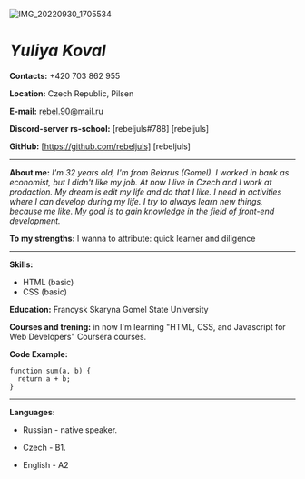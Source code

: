 ![IMG_20220930_1705534](https://user-images.githubusercontent.com/101504484/206858932-32841e19-4a94-40e5-8459-072b6915258a.jpg) 
# *Yuliya Koval*


**Contacts:** +420 703 862 955

**Location:** Czech Republic, Pilsen

**E-mail:** rebel.90@mail.ru

**Discord-server rs-school:** [rebeljuls#788] [rebeljuls]

**GitHub:** [https://github.com/rebeljuls] [rebeljuls] 

*************

**About me:** 
*I'm 32 years old,  I'm from Belarus (Gomel). I worked in bank as economist, but I didn't like my job. At now I live in Czech and I work at prodaction. My dream is edit my life and do that I like. I need in activities where I can develop during my life. 
I try to always learn new things, because me like. My goal is to gain knowledge in the field of front-end development.*


**To my strengths:** I wanna to attribute: quick learner and diligence

*************

**Skills:**
* HTML (basic)
* CSS (basic)


**Education:**
Francysk Skaryna Gomel State University


**Courses and trening:** in now I'm learning "HTML, CSS, and Javascript for Web Developers" Coursera courses.


**Code Example:**
```
function sum(a, b) {
  return a + b;
}
```

*************

**Languages:**

* Russian - native speaker.

* Czech - B1.

* English - A2
